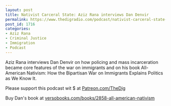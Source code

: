 ```yaml
---
layout: post
title: Nativist Carceral State: Aziz Rana interviews Dan Denvir
permalink: https://www.thedigradio.com/podcast/nativist-carceral-state-aziz-rana-interviews-dan-denvir/index.html
post_id: 1716
categories: 
- Aziz Rana
- Criminal Justice
- Immigration
- Podcast
---
```


Aziz Rana interviews Dan Denvir on how policing and mass incarceration became core features of the war on immigrants and on his book 
All-American Nativism: How the Bipartisan War on Immigrants Explains Politics as We Know It.

Please support this podcast wit $ at 
[Patreon.com/TheDig](http://Patreon.com/TheDig)

Buy Dan's book at 
[versobooks.com/books/2858-all-american-nativism](http://versobooks.com/books/2858-all-american-nativism)